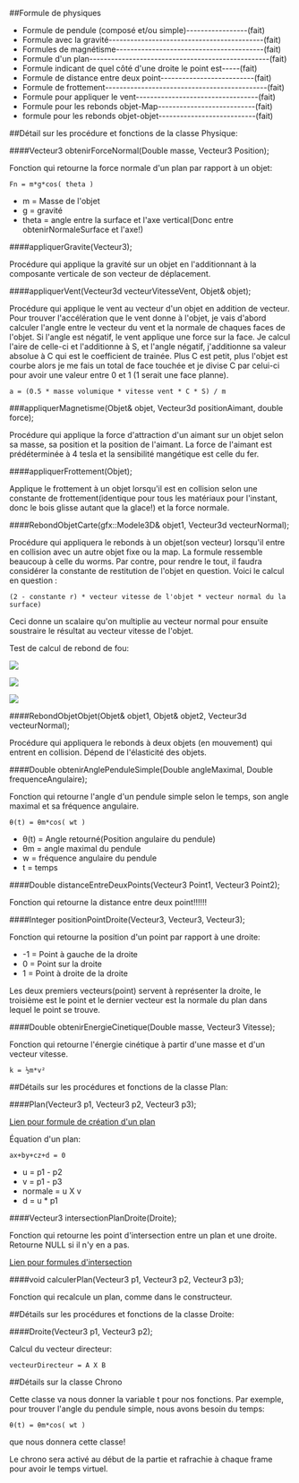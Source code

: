 ##Formule de physiques

- Formule de pendule (composé et/ou simple)-----------------(fait)
- Formule avec la gravité-------------------------------------------(fait)
- Formules de magnétisme-----------------------------------------(fait)
- Formule d'un plan--------------------------------------------------(fait)
- Formule indicant de quel côté d'une droite le point est-----(fait)
- Formule de distance entre deux point--------------------------(fait)
- Formule de frottement---------------------------------------------(fait)
- Formule pour appliquer le vent----------------------------------(fait)
- Formule pour les rebonds objet-Map---------------------------(fait)
- formule pour les rebonds objet-objet---------------------------(fait)

##Détail sur les procédure et fonctions de la classe Physique:

####Vecteur3 obtenirForceNormal(Double masse, Vecteur3 Position);

Fonction qui retourne la force normale d'un plan par rapport à un objet:

    Fn = m*g*cos( theta )

- m = Masse de l'objet
- g = gravité
- theta = angle entre la surface et l'axe vertical(Donc entre obtenirNormaleSurface et l'axe!)

####appliquerGravite(Vecteur3);

Procédure qui applique la gravité sur un objet en l'additionnant à la composante verticale de son vecteur de déplacement.


####appliquerVent(Vecteur3d vecteurVitesseVent, Objet& objet);

Procédure qui applique le vent au vecteur d'un objet en addition de vecteur. Pour trouver l'accélération que le vent donne à l'objet, je vais d'abord calculer l'angle entre le vecteur du vent et la normale de chaques faces de l'objet. Si l'angle est négatif, le vent applique une force sur la face. Je calcul l'aire de celle-ci et l'additionne à S, et l'angle négatif, j'additionne sa valeur absolue à C qui est le coefficient de trainée. Plus C est petit, plus l'objet est courbe alors je me fais un total de face touchée et je divise C par celui-ci pour avoir une valeur entre 0 et 1 (1 serait une face planne).

    a = (0.5 * masse volumique * vitesse vent * C * S) / m

###appliquerMagnetisme(Objet& objet, Vecteur3d positionAimant, double force);

Procédure qui applique la force d'attraction d'un aimant sur un objet selon sa masse, sa position et la position de l'aimant. La force de l'aimant est prédéterminée à 4 tesla et la sensibilité mangétique est celle du fer.

####appliquerFrottement(Objet);

Applique le frottement à un objet lorsqu'il est en collision selon une constante de frottement(identique pour tous les matériaux pour l'instant, donc le bois glisse autant que la glace!) et la force normale.

####RebondObjetCarte(gfx::Modele3D& objet1, Vecteur3d vecteurNormal);

Procédure qui appliquera le rebonds à un objet(son vecteur) lorsqu'il entre en collision avec un autre objet fixe ou la map. La formule ressemble beaucoup à celle du worms. Par contre, pour rendre le tout, il faudra considérer la constante de restitution de l'objet en question. Voici le calcul en question :

    (2 - constante r) * vecteur vitesse de l'objet * vecteur normal du la surface)

Ceci donne un scalaire qu'on multiplie au vecteur normal pour ensuite soustraire le résultat au vecteur vitesse de l'objet.

Test de calcul de rebond de fou:

![](http://i.imgur.com/y9m8GtI.jpg)

![](http://i.imgur.com/CelBxSx.jpg)

![](http://i.imgur.com/eLGox8b.jpg)

####RebondObjetObjet(Objet& objet1, Objet& objet2, Vecteur3d vecteurNormal);

Procédure qui appliquera le rebonds à deux objets (en mouvement) qui entrent en collision. Dépend de l'élasticité des objets.

####Double obtenirAnglePenduleSimple(Double angleMaximal, Double frequenceAngulaire);

Fonction qui retourne l'angle d'un pendule simple selon le temps, son angle maximal et sa fréquence angulaire.

    θ(t) = θm*cos( wt )

- θ(t) = Angle retourné(Position angulaire du pendule)
- θm = angle maximal du pendule
- w = fréquence angulaire du pendule
- t = temps

####Double distanceEntreDeuxPoints(Vecteur3 Point1, Vecteur3 Point2);

Fonction qui retourne la distance entre deux point!!!!!!

####Integer positionPointDroite(Vecteur3, Vecteur3, Vecteur3);

Fonction qui retourne la position d'un point par rapport à une droite:

- -1 = Point à gauche de la droite
- 0 = Point sur la droite
- 1 = Point à droite de la droite

Les deux premiers vecteurs(point) servent à représenter la droite, le troisième est le point et le dernier vecteur est la normale du plan dans lequel le point se trouve.

####Double obtenirEnergieCinetique(Double masse, Vecteur3 Vitesse);

Fonction qui retourne l'énergie cinétique à partir d'une masse et d'un vecteur vitesse.

    k = ½m*v²

##Détails sur les procédures et fonctions de la classe Plan:

####Plan(Vecteur3 p1, Vecteur3 p2, Vecteur3 p3);

[Lien pour formule de création d'un plan](http://www.ilemaths.net/maths_t-droites-plans-cours.php)

Équation d'un plan:

    ax+by+cz+d = 0

- u = p1 - p2
- v = p1 - p3
- normale = u X v
- d = u * p1

####Vecteur3 intersectionPlanDroite(Droite);

Fonction qui retourne les point d'intersection entre un plan et une droite. Retourne NULL si il n'y en a pas.

[Lien pour formules d'intersection](http://homeomath.imingo.net/geoesp7.htm)

####void calculerPlan(Vecteur3 p1, Vecteur3 p2, Vecteur3 p3);

Fonction qui recalcule un plan, comme dans le constructeur.

##Détails sur les procédures et fonctions de la classe Droite:

####Droite(Vecteur3 p1, Vecteur3 p2);

Calcul du vecteur directeur:

    vecteurDirecteur = A X B


##Détails sur la classe Chrono

Cette classe va nous donner la variable t pour nos fonctions. Par exemple, pour trouver l'angle du pendule simple, nous avons besoin du temps:

    θ(t) = θm*cos( wt )

que nous donnera cette classe!

Le chrono sera activé au début de la partie et rafrachie à chaque frame pour avoir le temps virtuel.

